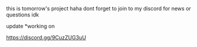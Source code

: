this is tomorrow's project haha dont forget to join to my discord for news or questions idk

update *working on

https://discord.gg/9CuzZUG3uU

